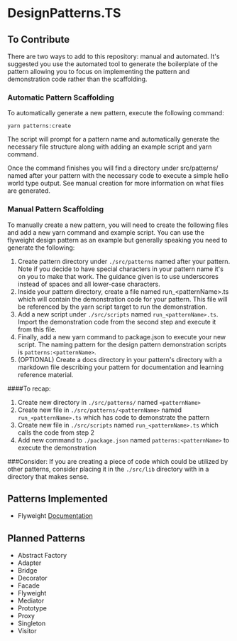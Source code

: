 # DesignPatterns.TS

## To Contribute

There are two ways to add to this repository: manual and automated. It's suggested you use the automated tool to generate the boilerplate of the pattern allowing you to focus on implementing the pattern and demonstration code rather than the scaffolding.

### Automatic Pattern Scaffolding

To automatically generate a new pattern, execute the following command:

<code>yarn patterns:create</code>

The script will prompt for a pattern name and automatically generate the necessary file structure along with adding an example script and yarn command.

Once the command finishes you will find a directory under src/patterns/ named after your pattern with the necessary code to execute a simple hello world type output. See manual creation for more information on what files are generated.

### Manual Pattern Scaffolding

To manually create a new pattern, you will need to create the following files and add a new yarn command and example script. You can use the flyweight design pattern as an example but generally speaking you need to generate the following:

1. Create pattern directory under <code>./src/patterns</code> named after your pattern. Note if you decide to have special characters in your pattern name it's on you to make that work. The guidance given is to use underscores instead of spaces and all lower-case characters.
2. Inside your pattern directory, create a file named run\_\<patternName>.ts which will contain the demonstration code for your pattern. This file will be referenced by the yarn script target to run the demonstration.
3. Add a new script under <code>./src/scripts</code> named <code>run\_\<patternName>.ts</code>. Import the demonstration code from the second step and execute it from this file.
4. Finally, add a new yarn command to package.json to execute your new script. The naming pattern for the design pattern demonstration scripts is <code>patterns:\<patternName></code>.
5. (OPTIONAL) Create a docs directory in your pattern's directory with a markdown file describing your pattern for documentation and learning reference material.

####To recap:

1. Create new directory in <code>./src/patterns/</code> named <code>\<patternName></code>
2. Create new file in <code>./src/patterns/\<patternName></code> named <code>run\_\<patternName>.ts</code> which has code to demonstrate the pattern
3. Create new file in <code>./src/scripts</code> named <code>run\_\<patternName>.ts</code> which calls the code from step 2
4. Add new command to <code>./package.json</code> named <code>patterns:\<patternName></code> to execute the demonstration

###Consider:
If you are creating a piece of code which could be utilized by other patterns, consider placing it in the <code>./src/lib</code> directory with in a directory that makes sense.

## Patterns Implemented

- Flyweight [Documentation](./src/patterns/flyweight/docs/flyweight.md)

## Planned Patterns

- Abstract Factory
- Adapter
- Bridge
- Decorator
- Facade
- Flyweight
- Mediator
- Prototype
- Proxy
- Singleton
- Visitor

